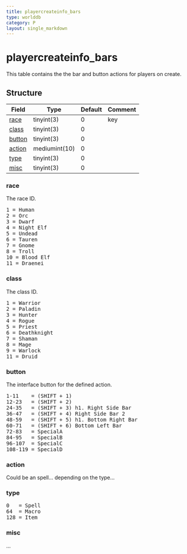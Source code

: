 ```yaml
---
title: playercreateinfo_bars
type: worlddb
category: P
layout: single_markdown
---
```


# playercreateinfo_bars
This table contains the the bar and button actions for players on create.

## Structure

Field             | Type          | Default | Comment
----------------- | ------------- | ------- | -------
[race](#race)     | tinyint(3)    | 0       | key 
[class](#class)   | tinyint(3)    | 0       |        
[button](#button) | tinyint(3)    | 0       |        
[action](#action) | mediumint(10) | 0       |        
[type](#type)     | tinyint(3)    | 0       |        
[misc](#misc)     | tinyint(3)    | 0       |        

### race

The race ID.

<pre>
1 = Human
2 = Orc
3 = Dwarf
4 = Night Elf
5 = Undead
6 = Tauren
7 = Gnome
8 = Troll
10 = Blood Elf
11 = Draenei
</pre>

### class

The class ID.

<pre>
1 = Warrior
2 = Paladin
3 = Hunter
4 = Rogue
5 = Priest
6 = Deathknight
7 = Shaman
8 = Mage
9 = Warlock
11 = Druid
</pre>

### button

The interface button for the defined action.

<pre>
1-11    = (SHIFT + 1)
12-23   = (SHIFT + 2)
24-35   = (SHIFT + 3) h1. Right Side Bar
36-47   = (SHIFT + 4) Right Side Bar 2
48-59   = (SHIFT + 5) h1. Bottom Right Bar
60-71   = (SHIFT + 6) Bottom Left Bar
72-83   = SpecialA
84-95   = SpecialB
96-107  = SpecialC
108-119 = SpecialD
</pre>

### action

Could be an spell... depending on the type...

### type

<pre>
0   = Spell
64  = Macro
128 = Item
</pre>

### misc

...
